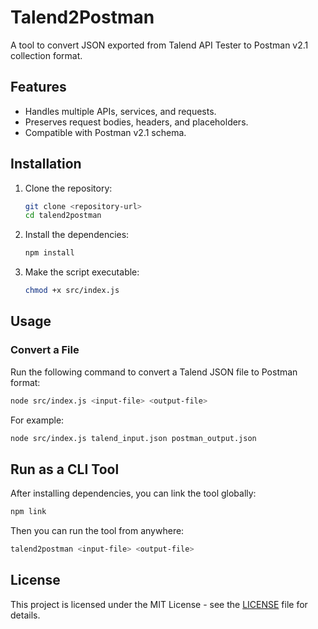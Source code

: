 # Talend2Postman

A tool to convert JSON exported from Talend API Tester to Postman v2.1 collection format.

## Features

- Handles multiple APIs, services, and requests.
- Preserves request bodies, headers, and placeholders.
- Compatible with Postman v2.1 schema.

## Installation

1. Clone the repository:

   ```bash
   git clone <repository-url>
   cd talend2postman
    ```

2. Install the dependencies:

   ```bash
   npm install
   ```

3. Make the script executable:

    ```bash
    chmod +x src/index.js
    ```

## Usage

### Convert a File

Run the following command to convert a Talend JSON file to Postman format:

```bash
node src/index.js <input-file> <output-file>
```

For example:

```bash
node src/index.js talend_input.json postman_output.json
```

## Run as a CLI Tool

After installing dependencies, you can link the tool globally:

```bash
npm link
```

Then you can run the tool from anywhere:

```bash
talend2postman <input-file> <output-file>
```

## License

This project is licensed under the MIT License - see the [LICENSE](LICENSE) file for details.
```
